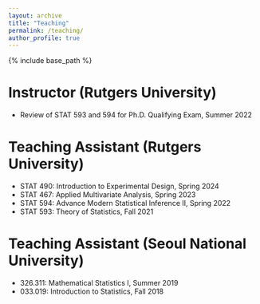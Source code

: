 ```yaml
---
layout: archive
title: "Teaching"
permalink: /teaching/
author_profile: true
---
```


{% include base_path %}

Instructor (Rutgers University)
======
* Review of STAT 593 and 594 for Ph.D. Qualifying Exam, Summer 2022

Teaching Assistant (Rutgers University)
======
* STAT 490: Introduction to Experimental Design, Spring 2024
* STAT 467: Applied Multivariate Analysis, Spring 2023
* STAT 594: Advance Modern Statistical Inference II, Spring 2022
* STAT 593: Theory of Statistics, Fall 2021


Teaching Assistant (Seoul National University)
======
* 326.311: Mathematical Statistics I, Summer 2019
* 033.019: Introduction to Statistics, Fall 2018
